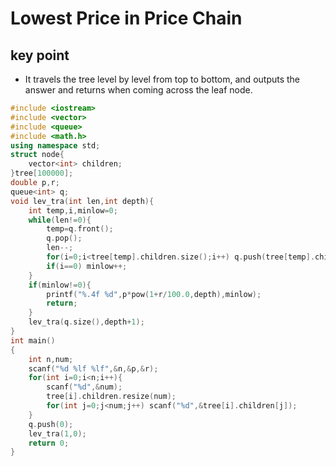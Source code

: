 # Lowest Price in Price Chain
## key point
* It travels the tree level by level from top to bottom, and outputs the answer and returns when coming across the leaf node.
```cpp
#include <iostream>
#include <vector>
#include <queue>
#include <math.h>
using namespace std;
struct node{
    vector<int> children;
}tree[100000];
double p,r;
queue<int> q;
void lev_tra(int len,int depth){
    int temp,i,minlow=0;
    while(len!=0){
        temp=q.front();
        q.pop();
        len--;
        for(i=0;i<tree[temp].children.size();i++) q.push(tree[temp].children[i]);
        if(i==0) minlow++;
    }
    if(minlow!=0){
        printf("%.4f %d",p*pow(1+r/100.0,depth),minlow);
        return;
    }
    lev_tra(q.size(),depth+1);
}
int main()
{
    int n,num;
    scanf("%d %lf %lf",&n,&p,&r);
    for(int i=0;i<n;i++){
        scanf("%d",&num);
        tree[i].children.resize(num);
        for(int j=0;j<num;j++) scanf("%d",&tree[i].children[j]);
    }
    q.push(0);
    lev_tra(1,0);
    return 0;
}
```